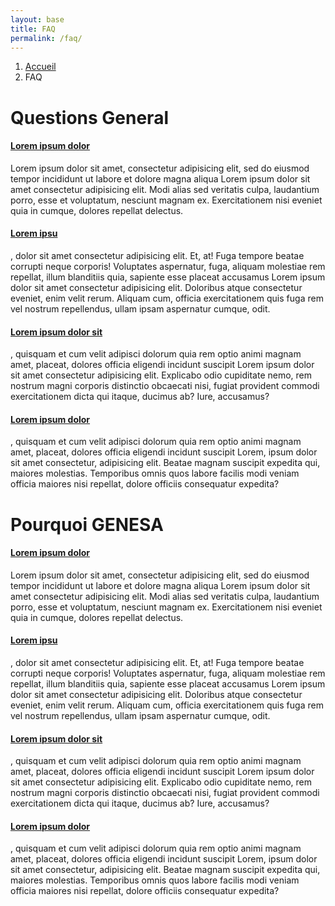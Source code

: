 ```yaml
---
layout: base
title: FAQ
permalink: /faq/
---
```


<div class="container">
    <div class="row">
        <div class="col-xl-12 col-lg-12 col-md-12 col-sm-12 col-12 mt40">
            <div class="page-breadcrumb">
                <ol class="breadcrumb">
                    <li><a href="/">Accueil</a></li>
                    <li class="active text-light">FAQ</li>
                </ol>
            </div>
        </div>
    </div>
</div>
<div class="section-space20 pt-5">
    <!-- content start -->
    <div class="container">
        <div class="row">
            <div class="col-xl-12 col-lg-12 col-md-12 col-sm-12 col-12">
                <div class="wrapper-content bg-white pinside40">
                    <div class="">
                        <div class="row">
                            <div class="col-md-12 col-sm-12 col-xs-12">
                                <div class="section-title mb30">
                                    <h1>Questions General</h1>
                                </div>
                            </div>
                        </div>
                        <div class="row">
                            <div class="col-xl-12 col-lg-12 col-md-12 col-sm-12 col-12 st-accordion">
                                <div class="panel-group" id="accordion" role="tablist" aria-multiselectable="true">
                                    <div class="panel panel-default">
                                        <div class="panel-heading" role="tab" id="headingOne">
                                            <h4 class="panel-title">
                                                <a role="button" data-toggle="collapse" data-parent="#accordion" href="#collapseOne" aria-expanded="true" aria-controls="collapseOne">Lorem ipsum dolor</a>
                                            </h4>
                                        </div>
                                        <div id="collapseOne" class="panel-collapse collapse in" role="tabpanel" aria-labelledby="headingOne">
                                            <div class="panel-body">Lorem ipsum dolor sit amet, consectetur adipisicing elit, sed do eiusmod tempor incididunt ut labore et dolore magna aliqua Lorem ipsum dolor sit amet consectetur adipisicing elit. Modi alias sed veritatis culpa, laudantium porro, esse et voluptatum, nesciunt magnam ex. Exercitationem nisi eveniet quia in cumque, dolores repellat delectus.</div>
                                        </div>
                                    </div>
                                    <div class="panel panel-default">
                                        <div class="panel-heading" role="tab" id="headingTwo">
                                            <h4 class="panel-title">
                                                <a class="collapsed" role="button" data-toggle="collapse" data-parent="#accordion" href="#collapseTwo" aria-expanded="false" aria-controls="collapseTwo">Lorem ipsu</a>
                                            </h4>
                                        </div>
                                        <div id="collapseTwo" class="panel-collapse collapse" role="tabpanel" aria-labelledby="headingTwo">
                                            <div class="panel-body">, dolor sit amet consectetur adipisicing elit. Et, at! Fuga tempore beatae corrupti neque corporis! Voluptates aspernatur, fuga, aliquam molestiae rem repellat, illum blanditiis quia, sapiente esse placeat accusamus Lorem ipsum dolor sit amet consectetur adipisicing elit. Doloribus atque consectetur eveniet, enim velit rerum. Aliquam cum, officia exercitationem quis fuga rem vel nostrum repellendus, ullam ipsam aspernatur cumque, odit.</div>
                                        </div>
                                    </div>
                                    <div class="panel panel-default">
                                        <div class="panel-heading" role="tab" id="headingThree">
                                            <h4 class="panel-title">
                                                <a class="collapsed" role="button" data-toggle="collapse" data-parent="#accordion" href="#collapseThree" aria-expanded="false" aria-controls="collapseThree">Lorem ipsum dolor sit</a>
                                            </h4>
                                        </div>
                                        <div id="collapseThree" class="panel-collapse collapse" role="tabpanel" aria-labelledby="headingThree">
                                            <div class="panel-body">, quisquam et cum velit adipisci dolorum quia rem optio animi magnam amet, placeat, dolores officia eligendi incidunt suscipit Lorem ipsum dolor sit amet consectetur adipisicing elit. Explicabo odio cupiditate nemo, rem nostrum magni corporis distinctio obcaecati nisi, fugiat provident commodi exercitationem dicta qui itaque, ducimus ab? Iure, accusamus?</div>
                                        </div>
                                    </div>
                                    <div class="panel panel-default">
                                        <div class="panel-heading" role="tab" id="headingFour">
                                            <h4 class="panel-title">
                                                <a class="collapsed" role="button" data-toggle="collapse" data-parent="#accordion" href="#collapseFour" aria-expanded="false" aria-controls="collapseFour">Lorem ipsum dolor</a>
                                            </h4>
                                        </div>
                                        <div id="collapseFour" class="panel-collapse collapse" role="tabpanel" aria-labelledby="headingFour">
                                            <div class="panel-body">, quisquam et cum velit adipisci dolorum quia rem optio animi magnam amet, placeat, dolores officia eligendi incidunt suscipit Lorem, ipsum dolor sit amet consectetur, adipisicing elit. Beatae magnam suscipit expedita qui, maiores molestias. Temporibus omnis quos labore facilis modi veniam officia maiores nisi repellat, dolore officiis consequatur expedita?</div>
                                        </div>
                                    </div>
                                </div>
                            </div>
                        </div>
                    </div>
                     <div class="py-5">
                        <div class="row">
                            <div class="col-md-12 col-sm-12 col-xs-12">
                                <div class="section-title mb30">
                                    <h1>Pourquoi GENESA</h1>
                                </div>
                            </div>
                        </div>
                        <div class="row">
                            <div class="col-xl-12 col-lg-12 col-md-12 col-sm-12 col-12 st-accordion">
                                <div class="panel-group" id="accordion" role="tablist" aria-multiselectable="true">
                                    <div class="panel panel-default">
                                        <div class="panel-heading" role="tab" id="headingOne">
                                            <h4 class="panel-title">
                                                <a role="button" data-toggle="collapse" data-parent="#accordion" href="#collapseOne" aria-expanded="true" aria-controls="collapseOne">Lorem ipsum dolor</a>
                                            </h4>
                                        </div>
                                        <div id="collapseOne" class="panel-collapse collapse in" role="tabpanel" aria-labelledby="headingOne">
                                            <div class="panel-body">Lorem ipsum dolor sit amet, consectetur adipisicing elit, sed do eiusmod tempor incididunt ut labore et dolore magna aliqua Lorem ipsum dolor sit amet consectetur adipisicing elit. Modi alias sed veritatis culpa, laudantium porro, esse et voluptatum, nesciunt magnam ex. Exercitationem nisi eveniet quia in cumque, dolores repellat delectus.</div>
                                        </div>
                                    </div>
                                    <div class="panel panel-default">
                                        <div class="panel-heading" role="tab" id="headingTwo">
                                            <h4 class="panel-title">
                                                <a class="collapsed" role="button" data-toggle="collapse" data-parent="#accordion" href="#collapseTwo" aria-expanded="false" aria-controls="collapseTwo">Lorem ipsu</a>
                                            </h4>
                                        </div>
                                        <div id="collapseTwo" class="panel-collapse collapse" role="tabpanel" aria-labelledby="headingTwo">
                                            <div class="panel-body">, dolor sit amet consectetur adipisicing elit. Et, at! Fuga tempore beatae corrupti neque corporis! Voluptates aspernatur, fuga, aliquam molestiae rem repellat, illum blanditiis quia, sapiente esse placeat accusamus Lorem ipsum dolor sit amet consectetur adipisicing elit. Doloribus atque consectetur eveniet, enim velit rerum. Aliquam cum, officia exercitationem quis fuga rem vel nostrum repellendus, ullam ipsam aspernatur cumque, odit.</div>
                                        </div>
                                    </div>
                                    <div class="panel panel-default">
                                        <div class="panel-heading" role="tab" id="headingThree">
                                            <h4 class="panel-title">
                                                <a class="collapsed" role="button" data-toggle="collapse" data-parent="#accordion" href="#collapseThree" aria-expanded="false" aria-controls="collapseThree">Lorem ipsum dolor sit</a>
                                            </h4>
                                        </div>
                                        <div id="collapseThree" class="panel-collapse collapse" role="tabpanel" aria-labelledby="headingThree">
                                            <div class="panel-body">, quisquam et cum velit adipisci dolorum quia rem optio animi magnam amet, placeat, dolores officia eligendi incidunt suscipit Lorem ipsum dolor sit amet consectetur adipisicing elit. Explicabo odio cupiditate nemo, rem nostrum magni corporis distinctio obcaecati nisi, fugiat provident commodi exercitationem dicta qui itaque, ducimus ab? Iure, accusamus?</div>
                                        </div>
                                    </div>
                                    <div class="panel panel-default">
                                        <div class="panel-heading" role="tab" id="headingFour">
                                            <h4 class="panel-title">
                                                <a class="collapsed" role="button" data-toggle="collapse" data-parent="#accordion" href="#collapseFour" aria-expanded="false" aria-controls="collapseFour">Lorem ipsum dolor</a>
                                            </h4>
                                        </div>
                                        <div id="collapseFour" class="panel-collapse collapse" role="tabpanel" aria-labelledby="headingFour">
                                            <div class="panel-body">, quisquam et cum velit adipisci dolorum quia rem optio animi magnam amet, placeat, dolores officia eligendi incidunt suscipit Lorem, ipsum dolor sit amet consectetur, adipisicing elit. Beatae magnam suscipit expedita qui, maiores molestias. Temporibus omnis quos labore facilis modi veniam officia maiores nisi repellat, dolore officiis consequatur expedita?</div>
                                        </div>
                                    </div>
                                </div>
                            </div>
                        </div>
                    </div>
                </div>
            </div>
        </div>
    </div>
</div>